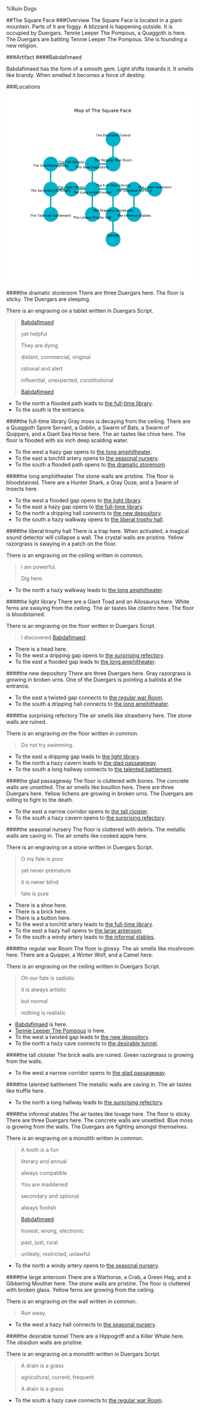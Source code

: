 %Ruin Dogs

##The Square Face
###Overview
The Square Face is located in a giant mountain. Parts of it are foggy. A blizzard is happening outside. It is occupied by Duergars. <a name="Tennie-Leeper-The-Pompous"></a>Tennie Leeper The Pompous, a Quaggoth is here. The Duergars are battling Tennie Leeper The Pompous. She  is founding a new religion. 



###Artifact
####<a name="Babdafimaed"></a>Babdafimaed


Babdafimaed has the form of a smooth gem. Light shifts towards it. It smells like brandy. When smelled it becomes a force of destiny. 





###Locations


![](../v2/images/The-Square-Face.png)

####<a name="the-dramatic-storeroom"></a>the dramatic storeroom
There are three Duergars here. The floor is sticky. The Duergars are sleeping. 

There is an engraving on a tablet written in Duergars Script. 

> [Babdafimaed](#Babdafimaed)
>
> yet helpful
>
> They are dying
>
> distant, commercial, original
>
> rational and alert
>
> influential, unexpected, constitutional
>
> [Babdafimaed](#Babdafimaed)
>


* To the north a flooded path leads to [the full-time library](#the-full-time-library).
* To the south is the entrance.


####<a name="the-full-time-library"></a>the full-time library
Gray moss is decaying from the ceiling. There are a Quaggoth Spore Servant, a Goblin, a Swarm of Bats, a Swarm of Quippers, and a Giant Sea Horse here. The air tastes like chive here. The floor is flooded with six inch deep scalding water. 



* To the west a hazy gap opens to [the long amphitheater](#the-long-amphitheater).
* To the east a torchlit artery opens to [the seasonal nursery](#the-seasonal-nursery).
* To the south a flooded path opens to [the dramatic storeroom](#the-dramatic-storeroom).


####<a name="the-long-amphitheater"></a>the long amphitheater
The stone walls are pristine. The floor is bloodstained. There are a Hunter Shark, a Gray Ooze, and a Swarm of Insects here. 



* To the west a flooded gap opens to [the light library](#the-light-library).
* To the east a hazy gap opens to [the full-time library](#the-full-time-library).
* To the north a dripping hall connects to [the new depository](#the-new-depository).
* To the south a hazy walkway opens to [the liberal trophy hall](#the-liberal-trophy-hall).


####<a name="the-liberal-trophy-hall"></a>the liberal trophy hall
There is a trap here. When activated, a magical sound detector will collapse a wall. The crystal walls are pristine. Yellow razorgrass is swaying in a patch on the floor. 

There is an engraving on the ceiling written in common. 

> I am powerful.
>
> Dig here.
>


* To the north a hazy walkway leads to [the long amphitheater](#the-long-amphitheater).


####<a name="the-light-library"></a>the light library
There are a Giant Toad and an Allosaurus here. White ferns are swaying from the ceiling. The air tastes like cilantro here. The floor is bloodstained. 

There is an engraving on the floor written in Duergars Script. 

> I discovered [Babdafimaed](#Babdafimaed).
>


* There is a head here.
* To the west a dripping gap opens to [the surprising refectory](#the-surprising-refectory).
* To the east a flooded gap leads to [the long amphitheater](#the-long-amphitheater).


####<a name="the-new-depository"></a>the new depository
There are three Duergars here. Gray razorgrass is growing in broken urns. One of the Duergars is pointing a ballista at the entrance. 



* To the east a twisted gap connects to [the regular war Room](#the-regular-war-Room).
* To the south a dripping hall connects to [the long amphitheater](#the-long-amphitheater).


####<a name="the-surprising-refectory"></a>the surprising refectory
The air smells like strawberry here. The stone walls are ruined. 

There is an engraving on the floor written in common. 

> Do not try swimming.
>


* To the east a dripping gap leads to [the light library](#the-light-library).
* To the north a hazy cavern leads to [the glad passageway](#the-glad-passageway).
* To the south a long hallway connects to [the talented battlement](#the-talented-battlement).


####<a name="the-glad-passageway"></a>the glad passageway
The floor is cluttered with bones. The concrete walls are unsettled. The air smells like bouillon here. There are three Duergars here. Yellow lichens are growing in broken urns. The Duergars are willing to fight to the death. 



* To the east a narrow corridor opens to [the tall cloister](#the-tall-cloister).
* To the south a hazy cavern opens to [the surprising refectory](#the-surprising-refectory).


####<a name="the-seasonal-nursery"></a>the seasonal nursery
The floor is cluttered with debris. The metallic walls are caving in. The air smells like cooked apple here. 

There is an engraving on a stone written in Duergars Script. 

> O my fate is poor
>
> yet never premature
>
> it is never blind
>
> fate is pure
>


* There is a shoe here.
* There is a brick here.
* There is a button here.
* To the west a torchlit artery leads to [the full-time library](#the-full-time-library).
* To the east a hazy hall opens to [the large anteroom](#the-large-anteroom).
* To the south a windy artery leads to [the informal stables](#the-informal-stables).


####<a name="the-regular-war-Room"></a>the regular war Room
The floor is glossy. The air smells like mushroom here. There are a Quipper, a Winter Wolf, and a Camel here. 

There is an engraving on the ceiling written in Duergars Script. 

> Oh our fate is sadistic
>
> it is always artistic
>
> but normal
>
> nothing is realistic
>


* [Babdafimaed](#Babdafimaed) is here.
* [Tennie Leeper The Pompous](#Tennie-Leeper-The-Pompous) is here.
* To the west a twisted gap leads to [the new depository](#the-new-depository).
* To the north a hazy cave connects to [the desirable tunnel](#the-desirable-tunnel).


####<a name="the-tall-cloister"></a>the tall cloister
The brick walls are ruined. Green razorgrass is growing from the walls. 



* To the west a narrow corridor opens to [the glad passageway](#the-glad-passageway).


####<a name="the-talented-battlement"></a>the talented battlement
The metallic walls are caving in. The air tastes like truffle here. 



* To the north a long hallway leads to [the surprising refectory](#the-surprising-refectory).


####<a name="the-informal-stables"></a>the informal stables
The air tastes like lovage here. The floor is sticky. There are three Duergars here. The concrete walls are unsettled. Blue moss is growing from the walls. The Duergars are fighting amongst themselves. 

There is an engraving on a monolith written in common. 

> A tooth is a fun
>
> literary and annual
>
> always compatible
>
> You are maddened
>
> secondary and optional
>
> always foolish
>
> [Babdafimaed](#Babdafimaed)
>
> honest, wrong, electronic
>
> past, just, rural
>
> unlikely, restricted, unlawful
>


* To the north a windy artery opens to [the seasonal nursery](#the-seasonal-nursery).


####<a name="the-large-anteroom"></a>the large anteroom
There are a Warhorse, a Crab, a Green Hag, and a Gibbering Mouther here. The stone walls are pristine. The floor is cluttered with broken glass. Yellow ferns are growing from the ceiling. 

There is an engraving on the wall written in common. 

> Run away.
>


* To the west a hazy hall connects to [the seasonal nursery](#the-seasonal-nursery).


####<a name="the-desirable-tunnel"></a>the desirable tunnel
There are a Hippogriff and a Killer Whale here. The obsidion walls are pristine. 

There is an engraving on a monolith written in Duergars Script. 

> A drain is a grass
>
> agricultural, current, frequent
>
> A drain is a grass
>


* To the south a hazy cave connects to [the regular war Room](#the-regular-war-Room).


